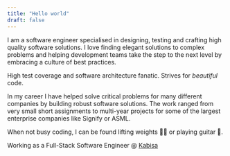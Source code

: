 ```yaml
---
title: "Hello world"
draft: false
---
```


I am a software engineer specialised in designing, testing and crafting high quality software solutions. I love finding elegant solutions to complex problems
and helping development teams take the step to the next level by embracing a culture of best practices.

High test coverage and software architecture fanatic. Strives for *beautiful* code.

In my career I have helped solve critical problems for many different companies by building robust software solutions. The work ranged from very small short
assignments to multi-year projects for some of the largest enterprise companies like Signify or ASML.

When not busy coding, I can be found lifting weights 🏋️‍♂️ or playing guitar :guitar:.

Working as a Full-Stack Software Engineer @ [Kabisa](https://kabisa.nl)